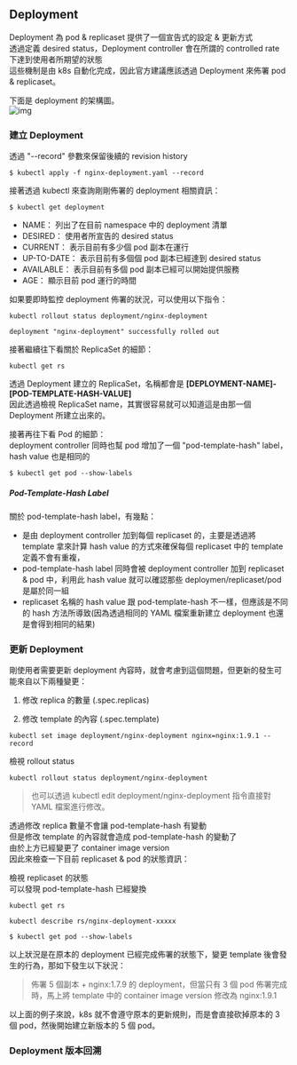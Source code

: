 ## Deployment  

Deployment 為 pod & replicaset 提供了一個宣告式的設定 & 更新方式  
透過定義 desired status，Deployment controller 會在所謂的 controlled rate 下達到使用者所期望的狀態  
這些機制是由 k8s 自動化完成，因此官方建議應該透過 Deployment 來佈署 pod & replicaset。  
  
下面是 deployment 的架構圖。  
![img](https://godleon.github.io/blog/images/kubernetes/k8s-deployment.png)   

### 建立 Deployment  

透過 "--record" 參數來保留後續的 revision history
```
$ kubectl apply -f nginx-deployment.yaml --record
```

接著透過 kubectl 來查詢剛剛佈署的 deployment 相關資訊：  
```
$ kubectl get deployment
```

- NAME： 列出了在目前 namespace 中的 deployment 清單  
- DESIRED： 使用者所宣告的 desired status  
- CURRENT： 表示目前有多少個 pod 副本在運行  
- UP-TO-DATE： 表示目前有多個個 pod 副本已經達到 desired status  
- AVAILABLE： 表示目前有多個 pod 副本已經可以開始提供服務  
- AGE： 顯示目前 pod 運行的時間  


如果要即時監控 deployment 佈署的狀況，可以使用以下指令：  
```
kubectl rollout status deployment/nginx-deployment
```

```
deployment "nginx-deployment" successfully rolled out
```

接著繼續往下看關於 ReplicaSet 的細節：  
```
kubectl get rs  
```

透過 Deployment 建立的 ReplicaSet，名稱都會是 **[DEPLOYMENT-NAME]-[POD-TEMPLATE-HASH-VALUE]**  
因此透過檢視 ReplicaSet name，其實很容易就可以知道這是由那一個 Deployment 所建立出來的。  

接著再往下看 Pod 的細節：  
deployment controller 同時也幫 pod 增加了一個 "pod-template-hash" label，hash value 也是相同的
```
$ kubectl get pod --show-labels
```


##### Pod-Template-Hash Label  

關於 pod-template-hash label，有幾點：

- 是由 deployment controller 加到每個 replicaset 的，主要是透過將 template 拿來計算 hash value 的方式來確保每個 replicaset 中的 template 定義不會有重複，
- pod-template-hash label 同時會被 deployment controller 加到 replicaset & pod 中，利用此 hash value 就可以確認那些 deploymen/replicaset/pod 是屬於同一組
- replicaset 名稱的 hash value 跟 pod-template-hash 不一樣，但應該是不同的 hash 方法所導致(因為透過相同的 YAML 檔案重新建立 deployment 也還是會得到相同的結果)


### 更新 Deployment  

剛使用者需要更新 deployment 內容時，就會考慮到這個問題，但更新的發生可能來自以下兩種變更：  

1. 修改 replica 的數量 (.spec.replicas)

2. 修改 template 的內容 (.spec.template)  

```
kubectl set image deployment/nginx-deployment nginx=nginx:1.9.1 --record
```

檢視 rollout status  
```
kubectl rollout status deployment/nginx-deployment
```

> 也可以透過 kubectl edit deployment/nginx-deployment 指令直接對 YAML 檔案進行修改。

透過修改 replica 數量不會讓 pod-template-hash 有變動  
但是修改 template 的內容就會造成 pod-template-hash 的變動了  
由於上方已經變更了 container image version  
因此來檢查一下目前 replicaset & pod 的狀態資訊：  

檢視 replicaset 的狀態  
可以發現 pod-template-hash 已經變換
```
kubectl get rs
```

```
kubectl describe rs/nginx-deployment-xxxxx
```

```
$ kubectl get pod --show-labels
```


以上狀況是在原本的 deployment 已經完成佈署的狀態下，變更 template 後會發生的行為，那如下發生以下狀況：  

> 佈署 5 個副本 + nginx:1.7.9 的 deployment，但當只有 3 個 pod 佈署完成時，馬上將 template 中的 container image version 修改為 nginx:1.9.1  

以上面的例子來說，k8s 就不會遵守原本的更新規則，而是會直接砍掉原本的 3 個 pod，然後開始建立新版本的 5 個 pod。  

### Deployment 版本回溯  


